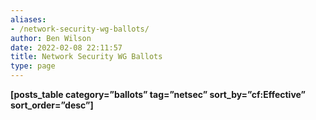 ```yaml
---
aliases:
- /network-security-wg-ballots/
author: Ben Wilson
date: 2022-02-08 22:11:57
title: Network Security WG Ballots
type: page
---
```


****\[posts_table category=”ballots” tag=”netsec” sort_by=”cf:Effective” sort_order=”desc”\]****